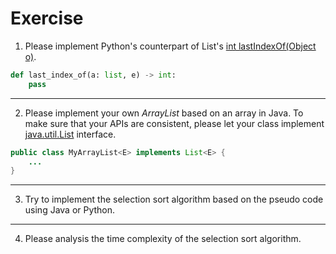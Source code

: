 # Exercise
1. Please implement Python's counterpart of List's [int lastIndexOf​(Object o)](https://docs.oracle.com/en/java/javase/11/docs/api/java.base/java/util/List.html#lastIndexOf(java.lang.Object)).

```python
def last_index_of(a: list, e) -> int:
    pass
```

---
2. Please implement your own *ArrayList* based on an array in Java. To make sure that your APIs are consistent, please let your class implement [java.util.List](https://docs.oracle.com/en/java/javase/11/docs/api/java.base/java/util/List.html) interface.


```java
public class MyArrayList<E> implements List<E> {
    ...
}
```

---
3. Try to implement the selection sort algorithm based on the pseudo code using Java or Python.

---
4. Please analysis the time complexity of the selection sort algorithm.